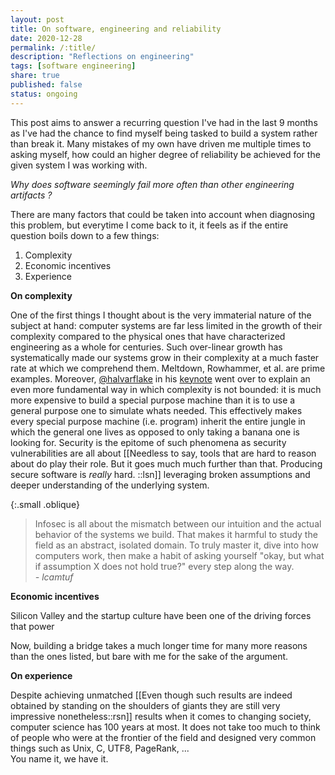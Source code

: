 ```yaml
---
layout: post
title: On software, engineering and reliability
date: 2020-12-28
permalink: /:title/
description: "Reflections on engineering"
tags: [software engineering]
share: true
published: false
status: ongoing
---
```


This post aims to answer a recurring question I've had in the last 9 months as 
I've had the chance to find myself being tasked to build a system rather than
break it. Many mistakes of my own have driven me multiple times to asking
myself, how could an higher degree of reliability be achieved for the given
system I was working with.

_Why does software seemingly fail more often than other engineering artifacts ?_

There are many factors that could be taken into account when diagnosing this
problem, but everytime I come back to it, it feels as if the entire question
boils down to a few things:

1. Complexity
2. Economic incentives
3. Experience

**On complexity**

One of the first things I thought about is the very immaterial nature of the
subject at hand:
computer systems are far less limited in the growth of their complexity 
compared to the physical ones that have characterized engineering as 
a whole for centuries. Such over-linear growth has systematically 
made our systems grow in their complexity at a much faster rate at 
which we comprehend them. Meltdown, Rowhammer, et al. are prime examples.
Moreover, [@halvarflake](twitter.com/halvarflake)
in his [keynote]() went over to explain an even more fundamental
way in which complexity is not bounded: it is much more expensive to
build a special purpose machine than it is to use a general purpose one to simulate
whats needed. This effectively makes every special purpose machine
(i.e. program) inherit the entire jungle in which the general one lives as opposed to
only taking a banana one is looking for. Security is the epitome of such
phenomena as security vulnerabilities are all about [[Needless to say, tools that are hard to reason about do play their role. But it goes much much further than that. Producing secure software is _really_ hard.
::lsn]] leveraging
broken assumptions and deeper understanding of the underlying system.

{:.small .oblique}
> Infosec is all about the mismatch between our intuition and the actual behavior of the systems we build. That makes it harmful to study the field as an abstract, isolated domain. To truly master it, dive into how computers work, then make a habit of asking yourself "okay, but what if assumption X does not hold true?" every step along the way.  
> <cite> - lcamtuf</cite>

**Economic incentives**

Silicon Valley and the startup culture have been one of the driving forces that power
<!-- Due to the lack of regulation of the field, the potential financial upside and, -->
<!-- for the most part, lack of rigid processes to adhere to software could be -->
<!-- developed at a much higher speed than a bridge would.  -->


Now, building a bridge
takes a much longer time for many more reasons than the ones listed, but bare
with me for the sake of the argument. 

**On experience**

Despite achieving unmatched [[Even though such results are indeed obtained by standing on the shoulders of giants they are still very impressive nonetheless::rsn]] results when it comes to changing society,
computer science has 100 years at most. It does not take too much to think of
people who were at the frontier of the field and designed very common things
such as Unix, C, UTF8, PageRank, ...  
You name it, we have it.

<!-- - Fundamental limits of computation (Limits of Turing machines, Incompleteness theorems) -->

